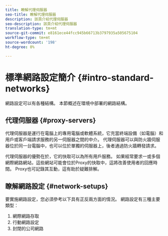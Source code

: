 ```yaml
---
title: 瞭解代理伺服器
seo-title: 瞭解代理伺服器
description: 該頁介紹代理伺服器
seo-description: 該頁介紹代理伺服器
translation-type: tm+mt
source-git-commit: e8161ece44fcc945b66713b3797935a505675104
workflow-type: tm+mt
source-wordcount: '198'
ht-degree: 0%

---
```



# 標準網路設定簡介 {#intro-standard-networks}

網路設定可以有各種結構。 本節概述在環境中部署的網路結構。

## 代理伺服器 {#proxy-servers}

代理伺服器是運行在電腦上的專用電腦或軟體系統，它充當終端設備（如電腦）和用戶或客戶端請求服務的另一伺服器之間的中介。 代理伺服器可以與防火牆伺服器位於同一台電腦中，也可以位於單獨的伺服器上，後者通過防火牆轉發請求。

代理伺服器的優勢在於，它的快取可以為所有用戶服務。 如果經常要求一或多個網際網路網站，這些網站可能會位於Proxy的快取中，這將改善使用者的回應時間。 Proxy也可記錄其互動，這有助於疑難排解。

## 瞭解網路設定 {#network-setups}

要實施網路設定，您必須參考以下具有正反兩方面的情況。 網路設定有三種主要類型：

1. 網際網路存取
1. 行動網路設定
1. 封閉的公司網路

